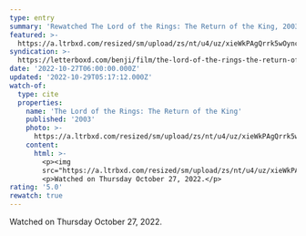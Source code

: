 ```yaml
---
type: entry
summary: 'Rewatched The Lord of the Rings: The Return of the King, 2003 - ★★★★★'
featured: >-
  https://a.ltrbxd.com/resized/sm/upload/zs/nt/u4/uz/xieWkPAgQrrk5wOyncayPd65hrp-0-600-0-900-crop.jpg?v=4c89d05285
syndication: >-
  https://letterboxd.com/benji/film/the-lord-of-the-rings-the-return-of-the-king/3/
date: '2022-10-27T06:00:00.000Z'
updated: '2022-10-29T05:17:12.000Z'
watch-of:
  type: cite
  properties:
    name: 'The Lord of the Rings: The Return of the King'
    published: '2003'
    photo: >-
      https://a.ltrbxd.com/resized/sm/upload/zs/nt/u4/uz/xieWkPAgQrrk5wOyncayPd65hrp-0-600-0-900-crop.jpg?v=4c89d05285
    content:
      html: >-
        <p><img
        src="https://a.ltrbxd.com/resized/sm/upload/zs/nt/u4/uz/xieWkPAgQrrk5wOyncayPd65hrp-0-600-0-900-crop.jpg?v=4c89d05285"/></p>
        <p>Watched on Thursday October 27, 2022.</p>
rating: '5.0'
rewatch: true
---
```

Watched on Thursday October 27, 2022.
